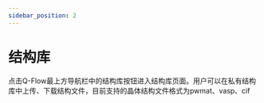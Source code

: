 ```yaml
---
sidebar_position: 2
---
```


# 结构库
点击Q-Flow最上方导航栏中的结构库按钮进入结构库页面。用户可以在私有结构库中上传、下载结构文件，目前支持的晶体结构文件格式为pwmat、vasp、cif
